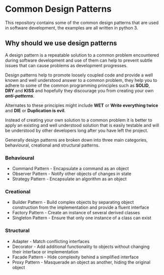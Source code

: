 # Common Design Patterns

This repository contains some of the common design patterns that are used in software development, the examples are all written in python 3.

## Why should we use design patterns

A design pattern is a repeatable solution to a common problem encountered during software development and use of them can help to prevent subtle issues that can cause problems as development progresses.

Design patterns help to promote loosely coupled code and provide a well known and well understood answer to a common problem, they help you to adhere to some of the common programming principles such as **SOLID**, **DRY** and **KISS** and hopefully they discourage you from creating your own ***anti-patterns***. 

Alternates to these principles might include **WET** or **Write everything twice** and **DIE** or **Duplication is evil**.

Instead of creating your own solution to a common problem it is better to apply an existing and well understood solution that is easily testable and will be understood by other developers long after you have left the project.

Generally design patterns are broken down into three main categories, behavioural, creational and structural patterns.

### Behavioural

* Command Pattern - Encapsulate a command as an object
* Observer Pattern - Notify other objects of changes in state
* Strategy Pattern - Encapsulate an algorithm as an object

### Creational

* Builder Pattern - Build complex objects by separating object construction from the implementation and provide a fluent interface
* Factory Pattern - Create an instance of several derived classes
* Singleton Pattern - Ensure that only one instance of a class can exist

### Structural

* Adapter - Match conflicting interfaces
* Decorator - Add additional functionality to objects without changing their interface or implementation
* Facade Pattern - Hide complexity behind a simplified interface
* Proxy Pattern - Masquerade an object as another, hiding the original object
